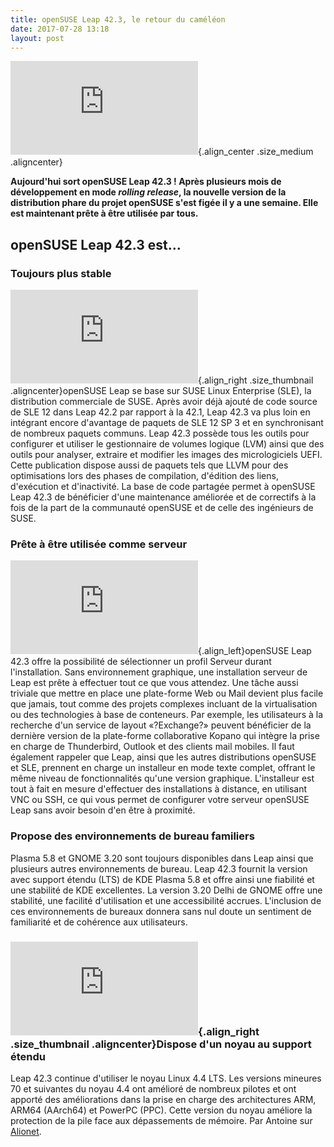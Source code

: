 ```yaml
---
title: openSUSE Leap 42.3, le retour du caméléon
date: 2017-07-28 13:18
layout: post
---
```


<div>

![](https://www.alionet.org/attachment.php?attachmentid=3759&d=1446242698){.align_center
.size_medium .aligncenter}

</div>

**Aujourd'hui sort openSUSE Leap 42.3 ! Après plusieurs mois de
développement en mode *rolling release*, la nouvelle version de la
distribution phare du projet openSUSE s'est figée il y a une semaine.
Elle est maintenant prête à être utilisée par tous.**  
<!--more-->

openSUSE Leap 42.3 est…
-----------------------

### Toujours plus stable

![](https://www.alionet.org/attachment.php?attachmentid=3772&d=1474571679){.align_right
.size_thumbnail .aligncenter}openSUSE Leap se base sur SUSE Linux
Enterprise (SLE), la distribution commerciale de SUSE. Après avoir déjà
ajouté de code source de SLE 12 dans Leap 42.2 par rapport à la 42.1,
Leap 42.3 va plus loin en intégrant encore d'avantage de paquets de SLE
12 SP 3 et en synchronisant de nombreux paquets communs. Leap 42.3
possède tous les outils pour configurer et utiliser le gestionnaire de
volumes logique (LVM) ainsi que des outils pour analyser, extraire et
modifier les images des micrologiciels UEFI. Cette publication dispose
aussi de paquets tels que LLVM pour des optimisations lors des phases de
compilation, d'édition des liens, d'exécution et d'inactivité. La base
de code partagée permet à openSUSE Leap 42.3 de bénéficier d'une
maintenance améliorée et de correctifs à la fois de la part de la
communauté openSUSE et de celle des ingénieurs de SUSE.  

### Prête à être utilisée comme serveur

![](https://www.alionet.org/attachment.php?attachmentid=3769&d=1429011864){.align_left}openSUSE
Leap 42.3 offre la possibilité de sélectionner un profil Serveur durant
l'installation. Sans environnement graphique, une installation serveur
de Leap est prête à effectuer tout ce que vous attendez. Une tâche aussi
triviale que mettre en place une plate-forme Web ou Mail devient plus
facile que jamais, tout comme des projets complexes incluant de la
virtualisation ou des technologies à base de conteneurs. Par exemple,
les utilisateurs à la recherche d'un service de layout «?Exchange?»
peuvent bénéficier de la dernière version de la plate-forme
collaborative Kopano qui intègre la prise en charge de Thunderbird,
Outlook et des clients mail mobiles. Il faut également rappeler que
Leap, ainsi que les autres distributions openSUSE et SLE, prennent en
charge un installeur en mode texte complet, offrant le même niveau de
fonctionnalités qu'une version graphique. L'installeur est tout à fait
en mesure d'effectuer des installations à distance, en utilisant VNC ou
SSH, ce qui vous permet de configurer votre serveur openSUSE Leap sans
avoir besoin d'en être à proximité.  

### Propose des environnements de bureau familiers

Plasma 5.8 et GNOME 3.20 sont toujours disponibles dans Leap ainsi que
plusieurs autres environnements de bureau. Leap 42.3 fournit la version
avec support étendu (LTS) de KDE Plasma 5.8 et offre ainsi une fiabilité
et une stabilité de KDE excellentes. La version 3.20 Delhi de GNOME
offre une stabilité, une facilité d'utilisation et une accessibilité
accrues. L'inclusion de ces environnements de bureaux donnera sans nul
doute un sentiment de familiarité et de cohérence aux utilisateurs.  

### ![](https://www.alionet.org/attachment.php?attachmentid=3760&d=1466362559){.align_right .size_thumbnail .aligncenter}Dispose d'un noyau au support étendu

Leap 42.3 continue d'utiliser le noyau Linux 4.4 LTS. Les versions
mineures 70 et suivantes du noyau 4.4 ont amélioré de nombreux pilotes
et ont apporté des améliorations dans la prise en charge des
architectures ARM, ARM64 (AArch64) et PowerPC (PPC). Cette version du
noyau améliore la protection de la pile face aux dépassements de
mémoire. Par Antoine sur
[Alionet](https://www.alionet.org/content.php?786-openSUSE-Leap-42-3-le-retour-du-cam%E9l%E9on).
